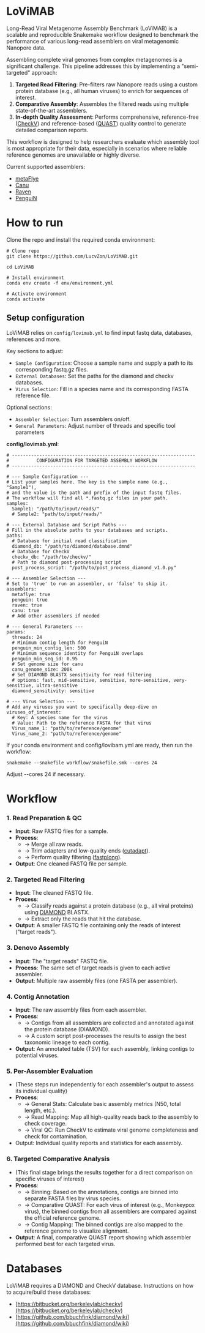 # LoViMAB
Long-Read Viral Metagenome Assembly Benchmark (LoViMAB) is a scalable and reproducible Snakemake workflow designed to benchmark the performance of various long-read assemblers on viral metagenomic Nanopore data.

Assembling complete viral genomes from complex metagenomes is a significant challenge. This pipeline addresses this by implementing a "semi-targeted" approach:

1. **Targeted Read Filtering**: Pre-filters raw Nanopore reads using a custom protein database (e.g., all human viruses) to enrich for sequences of interest.
2. **Comparative Assembly**: Assembles the filtered reads using multiple state-of-the-art assemblers.
3. **In-depth Quality Assessment**: Performs comprehensive, reference-free ([CheckV](https://bitbucket.org/berkeleylab/checkv)) and reference-based ([QUAST](https://github.com/ablab/quast)) quality control to generate detailed comparison reports.

This workflow is designed to help researchers evaluate which assembly tool is most appropriate for their data, especially in scenarios where reliable reference genomes are unavailable or highly diverse.

Current supported assemblers:
- [metaFlye](https://github.com/mikolmogorov/Flye)
- [Canu](https://github.com/marbl/canu)
- [Raven](https://github.com/lbcb-sci/raven)
- [PenguiN](https://github.com/soedinglab/plass)

# How to run

Clone the repo and install the required conda environment:

```
# Clone repo
git clone https://github.com/LucvZon/LoViMAB.git

cd LoViMAB

# Install environment
conda env create -f env/environment.yml

# Activate environment
conda activate
```

## Setup configuration

LoViMAB relies on `config/lovimab.yml` to find input fastq data, databases, references and more.

Key sections to adjust:

- `Sample Configuration`: Choose a sample name and supply a path to its corresponding fastq.gz files.
- `External Databases`: Set the paths for the diamond and checkv databases.
- `Virus Selection`: Fill in a species name and its corresponding FASTA reference file.

Optional sections:

- `Assembler Selection`: Turn assemblers on/off.
- `General Parameters`: Adjust number of threads and specific tool parameters

**config/lovimab.yml**:
```
# -------------------------------------------------------------------
#          CONFIGURATION FOR TARGETED ASSEMBLY WORKFLOW
# -------------------------------------------------------------------
 
# --- Sample Configuration ---
# List your samples here. The key is the sample name (e.g., "Sample1"),
# and the value is the path and prefix of the input fastq files.
# The workflow will find all *.fastq.gz files in your path.
samples:
  Sample1: "/path/to/input/reads/"
  # Sample2: "path/to/input/reads/"
 
# --- External Database and Script Paths ---
# Fill in the absolute paths to your databases and scripts.
paths:
  # Database for initial read classification
  diamond_db: "/path/to/diamond/database.dmnd"
  # Database for CheckV
  checkv_db: "/path/to/checkv/"
  # Path to diamond post-processing script
  post_process_script: "/path/to/post_process_diamond_v1.0.py"
 
# --- Assembler Selection ---
# Set to 'true' to run an assembler, or 'false' to skip it.
assemblers:
  metaflye: true
  penguin: true
  raven: true
  canu: true
  # Add other assemblers if needed
 
# --- General Parameters ---
params:
  threads: 24
  # Minimum contig length for PenguiN
  penguin_min_contig_len: 500
  # Minimum sequence identity for PenguiN overlaps
  penguin_min_seq_id: 0.95
  # Set genome size for canu
  canu_genome_size: 200k
  # Set DIAMOND BLASTX sensitivity for read filtering
  # options: fast, mid-sensitive, sensitive, more-sensitive, very-sensitive, ultra-sensitive
  diamond_sensitivity: sensitive

# --- Virus Selection ---
# Add any viruses you want to specifically deep-dive on
viruses_of_interest:
  # Key: A species name for the virus
  # Value: Path to the reference FASTA for that virus
  Virus_name_1: "path/to/reference/genome"
  Virus_name_2: "path/to/reference/genome"
```

If your conda environment and config/lovibam.yml are ready, then run the workflow:
```
snakemake --snakefile workflow/snakefile.smk --cores 24
```
Adjust --cores 24 if necessary. 

# Workflow

### 1. Read Preparation & QC
- **Input**: Raw FASTQ files for a sample.
- **Process**:
	- -> Merge all raw reads.
	- -> Trim adapters and low-quality ends ([cutadapt](https://github.com/marcelm/cutadapt)).
	- -> Perform quality filtering ([fastplong](https://github.com/OpenGene/fastplong)).
- **Output**: One cleaned FASTQ file per sample.

### 2. Targeted Read Filtering
- **Input**: The cleaned FASTQ file.
- **Process**:
	- -> Classify reads against a protein database (e.g., all viral proteins) using [DIAMOND](https://github.com/bbuchfink/diamond) BLASTX.
	- -> Extract only the reads that hit the database.
- **Output**: A smaller FASTQ file containing only the reads of interest ("target reads").

### 3. Denovo Assembly
- **Input**: The "target reads" FASTQ file.
- **Process**: The same set of target reads is given to each active assembler.
- **Output**: Multiple raw assembly files (one FASTA per assembler).

### 4. Contig Annotation
- **Input**: The raw assembly files from each assembler.
- **Process**:
	- -> Contigs from all assemblers are collected and annotated against the protein database (DIAMOND).
	- -> A custom script post-processes the results to assign the best taxonomic lineage to each contig.
- **Output**: An annotated table (TSV) for each assembly, linking contigs to potential viruses.

### 5. Per-Assembler Evaluation
- (These steps run independently for each assembler's output to assess its individual quality)
- **Process**:
	- -> General Stats: Calculate basic assembly metrics (N50, total length, etc.).
	- -> Read Mapping: Map all high-quality reads back to the assembly to check coverage.
	- -> Viral QC: Run CheckV to estimate viral genome completeness and check for contamination.
- Output: Individual quality reports and statistics for each assembly.

### 6. Targeted Comparative Analysis
- (This final stage brings the results together for a direct comparison on specific viruses of interest)
- **Process**:
	- -> Binning: Based on the annotations, contigs are binned into separate FASTA files by virus species.
	- -> Comparative QUAST: For each virus of interest (e.g., Monkeypox virus), the binned contigs from all assemblers are compared against the official reference genome.
	- -> Contig Mapping: The binned contigs are also mapped to the reference genome to visualize alignment.
- **Output**: A final, comparative QUAST report showing which assembler performed best for each targeted virus.

# Databases

LoViMAB requires a DIAMOND and CheckV database. Instructions on how to acquire/build these databases:

- [https://bitbucket.org/berkeleylab/checkv](https://bitbucket.org/berkeleylab/checkv)
- [https://github.com/bbuchfink/diamond/wiki](https://github.com/bbuchfink/diamond/wiki)
